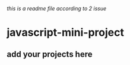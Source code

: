 ###### this is a readme file according to 2 issue

# javascript-mini-project

## add your projects here
